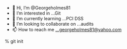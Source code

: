 - 👋 Hi, I’m @Georgeholmes81
- 👀 I’m interested in ...Git
- 🌱 I’m currently learning ...PCI DSS
- 💞️ I’m looking to collaborate on ...audits
- 📫 How to reach me ...georgeholmes81@yahoo.com

<!---
Georgeholmes81/Georgeholmes81 is a ✨ special ✨ repository because its `README.md` (this file) appears on your GitHub profile.
You can click the Preview link to take a look at your changes.
--->
% git init
